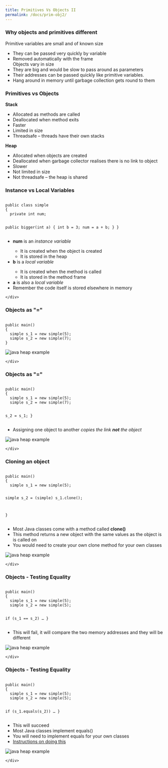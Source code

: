 ```yaml
---
title: Primitives Vs Objects II
permalink: /docs/prim-obj2/
---
```




### Why objects and primitives different
Primitive variables are small and of known size  
* They can be passed very quickly by variable  
* Removed automatically with the frame  
Objects vary in size  
* They are big and would be slow to pass around as parameters  
* Their addresses can be passed quickly like primitive variables.  
* Hang around in memory until garbage collection gets round to them  


### Primitives vs Objects
<div class="row">
    <div class="col-md-6">
<b>Stack</b>
<ul>
<li>Allocated as methods are called</li>
<li>Deallocated when method exits</li>
<li>Faster</li>
<li>Limited in size</li>
<li>Threadsafe – threads have their own stacks</li>
</ul>
    </div>
    <div class="col-md-6">
    <b>Heap</b>
<ul>
<li>Allocated when objects are created</li>
<li>Deallocated when garbage collector realises there is no link to object</li>
<li>Slower</li>
<li>Not limited in size</li>
<li>Not threadsafe – the heap is shared</li>
</ul>
    </div>
</div>


### Instance vs Local Variables
<div class="row">
    <div class="col-md-6">
            <pre><code class="language-java">
public class simple
{
  private int num;

  public bigger(int a) 
  { 
    int b = 3;
    num = a + b; 
  }
}
</code></pre>
    </div>
    <div class="col-md-6">
<ul>
<li><b>num</b> is an <i>instance variable</i></li>
<ul>
<li>It is created when the object is created </li>
<li>It is stored in the heap</li>
</ul>
<li><b>b</b> is a <i>local variable</i></li>
<ul>
<li>It is created when the method is called</li>
<li>It is stored in the method frame</li>
</ul>
<li><b>a</b> is also a <i>local variable</i></li>
<li>Remember the code itself is stored elsewhere in memory</li>
</ul>

    </div>
</div>


### Objects as "="
<div class="row">
    <div class="col-md-6">
            <pre><code class="language-java">
public main()
{
  simple s_1 = new simple(5);
  simple s_2 = new simple(7);
}
</code></pre>
    </div>
    <div class="col-md-6">
<img src="/assets/img/heap1-14.png" alt="java heap example">

    </div>
</div>


### Objects as "="
<div class="row">
    <div class="col-md-6">
            <pre><code class="language-java">
public main()
{
  simple s_1 = new simple(5);
  simple s_2 = new simple(7);

  s_2 = s_1;
}
</code></pre>
<ul>
<li>Assigning one object to another <i>copies the link <b>not</b> the object</i></li>
</ul>
    </div>
    <div class="col-md-6">
<img src="/assets/img/heap1-15.png" alt="java heap example">

    </div>
</div>

### Cloning an object
<div class="row">
    <div class="col-md-6">
            <pre><code class="language-java">
public main()
{
  simple s_1 = new simple(5);

  simple s_2 = (simple) s_1.clone();
  
}
</code></pre>
<ul>
<li>Most Java classes come with a method called <b>clone()</b></li>
<li>This method returns a new object with the same values as the object is is called on</li>
<li>You would need to create your own clone method for your own classes</li>
</ul>
    </div>
    <div class="col-md-6">
<img src="/assets/img/heap1-16.png" alt="java heap example">

    </div>
</div>

### Objects - Testing Equality
<div class="row">
    <div class="col-md-6">
            <pre><code class="language-java">
public main()
{
  simple s_1 = new simple(5);
  simple s_2 = new simple(5);

  if (s_1 == s_2)
  …
}
</code></pre>
<ul>
<li>This will fail, it will compare the two memory addresses and they will be different</li>
</ul>
    </div>
    <div class="col-md-6">
<img src="/assets/img/heap1-17.png" alt="java heap example">

    </div>
</div>


### Objects - Testing Equality
<div class="row">
    <div class="col-md-6">
            <pre><code class="language-java">
public main()
{
  simple s_1 = new simple(5);
  simple s_2 = new simple(5);

  if (s_1.equals(s_2))
  …
}
</code></pre>
<ul>
<li>This will succeed</li>
<li>Most Java classes implement equals()</li>
<li>You will need to implement equals for your own classes</li>
<li><A href="https://www.sitepoint.com/implement-javas-equals-method-correctly/">Instructions on doing this</a></li>
</ul>
    </div>
    <div class="col-md-6">
<img src="/assets/img/heap1-17.png" alt="java heap example">

    </div>
</div>
